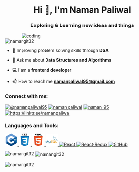 
<h1 align="center">Hi 👋, I'm Naman Paliwal</h1>
<h3 align="center">Exploring & Learning new ideas and things</h3>
<img align="right" width="450" src="https://camo.githubusercontent.com/cae12fddd9d6982901d82580bdf321d81fb299141098ca1c2d4891870827bf17/68747470733a2f2f6d69726f2e6d656469756d2e636f6d2f6d61782f313336302f302a37513379765349765f7430696f4a2d5a2e676966" alt="coding">

<p align="left"> <img src="https://komarev.com/ghpvc/?username=namangit32&label=Profile%20views&color=0e75b6&style=flat" alt="namangit32" /> </p>

- 🌱 Improving problem solving skills through **DSA**

- 💬 Ask me about **Data Structures and Algorithms**

- 💻 I'am a **frontend developer**

- 📫 How to reach me **namanpaliwal95@gmail.com**

<h3 align="left">Connect with me:</h3>
<p align="left">
<a href="https://twitter.com/@namanpaliwal95" target="_blank"><img align="center" src="https://raw.githubusercontent.com/rahuldkjain/github-profile-readme-generator/master/src/images/icons/Social/twitter.svg" alt="@namanpaliwal95" height="30" width="40" /></a>
<a href="https://linkedin.com/in/naman paliwal" target="_blank"><img align="center" src="https://raw.githubusercontent.com/rahuldkjain/github-profile-readme-generator/master/src/images/icons/Social/linked-in-alt.svg" alt="naman paliwal" height="30" width="40" /></a>
<a href="https://stackoverflow.com/users/naman_95" target="_blank"><img align="center" src="https://raw.githubusercontent.com/rahuldkjain/github-profile-readme-generator/master/src/images/icons/Social/stack-overflow.svg" alt="naman_95" height="30" width="40" /></a>
<a href="/https://linktr.ee/namanpaliwal" target=_blank"><img align="center" src="https://raw.githubusercontent.com/rahuldkjain/github-profile-readme-generator/master/src/images/icons/Social/rss.svg" alt="https://linktr.ee/namanpaliwal" height="30" width="40" /></a>
</p>

<h3 align="left">Languages and Tools:</h3>
<p align="left"> <a href="https://www.w3schools.com/cpp/" target="_blank" rel="noreferrer"> <img src="https://raw.githubusercontent.com/devicons/devicon/master/icons/cplusplus/cplusplus-original.svg" alt="cplusplus" width="40" height="40"/> </a> <a href="https://www.w3schools.com/css/" target="_blank" rel="noreferrer"> <img src="https://raw.githubusercontent.com/devicons/devicon/master/icons/css3/css3-original-wordmark.svg" alt="css3" width="40" height="40"/> </a> <a href="https://www.w3.org/html/" target="_blank" rel="noreferrer"> <img src="https://raw.githubusercontent.com/devicons/devicon/master/icons/html5/html5-original-wordmark.svg" alt="html5" width="40" height="40"/> </a> <a href="https://www.mysql.com/" target="_blank" rel="noreferrer"> <img src="https://raw.githubusercontent.com/devicons/devicon/master/icons/mysql/mysql-original-wordmark.svg" alt="mysql" width="40" height="40"/> </a>  <a href="https://react.dev/" target="_blank" rel="noreferrer"> <img src="https://cdn0.iconfinder.com/data/icons/logos-brands-in-colors/128/react-512.png" alt="React" width="40" height="40"/> </a>  <a href="https://react-redux.js.org/" target="_blank" rel="noreferrer"> <img src="https://th.bing.com/th/id/OIP.Iq_ygaJ4lD50kgCaxVJwBgAAAA?rs=1&pid=ImgDetMain" alt="React-Redux" width="40" height="40"/> </a>   <a href="/" target="_blank" rel="noreferrer"> <img src="https://th.bing.com/th/id/R.c963626c145ea660ba7ceee666789c0a?rik=Ui79F6V0E%2bmFYw&riu=http%3a%2f%2fwww.pngall.com%2fwp-content%2fuploads%2f2016%2f04%2fGithub-PNG-Image.png&ehk=SFNlTltedev2eggRq1KzxVrr35NixG8ITlAbFT%2bVMoY%3d&risl=&pid=ImgRaw&r=0" alt="GitHub" width="40" height="40"/> </a> </p>

<p><img align="left" src="https://github-readme-stats.vercel.app/api/top-langs?username=namangit32&show_icons=true&locale=en&layout=compact" alt="namangit32" /></p>

<p>&nbsp;<img align="center" src="https://github-readme-stats.vercel.app/api?username=namangit32&show_icons=true&locale=en" alt="namangit32" /></p>

<p><img align="center" src="https://github-readme-streak-stats.herokuapp.com/?user=namangit32&" alt="namangit32" /></p>
